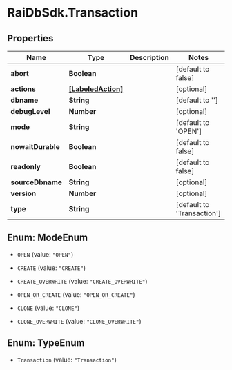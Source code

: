 # RaiDbSdk.Transaction

## Properties

Name | Type | Description | Notes
------------ | ------------- | ------------- | -------------
**abort** | **Boolean** |  | [default to false]
**actions** | [**[LabeledAction]**](LabeledAction.md) |  | [optional] 
**dbname** | **String** |  | [default to &#39;&#39;]
**debugLevel** | **Number** |  | [optional] 
**mode** | **String** |  | [default to &#39;OPEN&#39;]
**nowaitDurable** | **Boolean** |  | [default to false]
**readonly** | **Boolean** |  | [default to false]
**sourceDbname** | **String** |  | [optional] 
**version** | **Number** |  | [optional] 
**type** | **String** |  | [default to &#39;Transaction&#39;]



## Enum: ModeEnum


* `OPEN` (value: `"OPEN"`)

* `CREATE` (value: `"CREATE"`)

* `CREATE_OVERWRITE` (value: `"CREATE_OVERWRITE"`)

* `OPEN_OR_CREATE` (value: `"OPEN_OR_CREATE"`)

* `CLONE` (value: `"CLONE"`)

* `CLONE_OVERWRITE` (value: `"CLONE_OVERWRITE"`)





## Enum: TypeEnum


* `Transaction` (value: `"Transaction"`)




